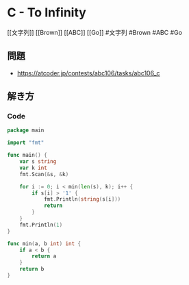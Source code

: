 # C - To Infinity
[[文字列]] [[Brown]] [[ABC]] [[Go]]
#文字列 #Brown #ABC #Go 

## 問題
- https://atcoder.jp/contests/abc106/tasks/abc106_c

## 解き方
### Code
```go
package main

import "fmt"

func main() {
	var s string
	var k int
	fmt.Scan(&s, &k)

	for i := 0; i < min(len(s), k); i++ {
		if s[i] > '1' {
			fmt.Println(string(s[i]))
			return
		}
	}
	fmt.Println(1)
}

func min(a, b int) int {
	if a < b {
		return a
	}
	return b
}
```